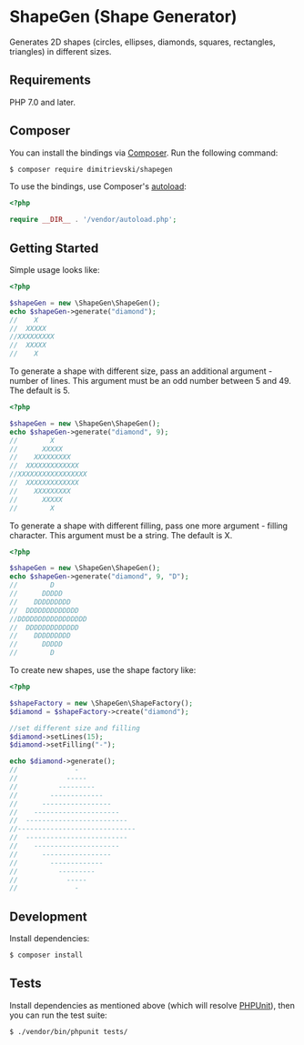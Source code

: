 # ShapeGen (Shape Generator)

Generates 2D shapes (circles, ellipses, diamonds, squares, rectangles, triangles) in different sizes.

## Requirements

PHP 7.0 and later.

## Composer

You can install the bindings via [Composer](http://getcomposer.org/). Run the following command:

```bash
$ composer require dimitrievski/shapegen
```

To use the bindings, use Composer's [autoload](https://getcomposer.org/doc/01-basic-usage.md#autoloading):

```php
<?php

require __DIR__ . '/vendor/autoload.php';
```

## Getting Started

Simple usage looks like:

```php
<?php

$shapeGen = new \ShapeGen\ShapeGen();
echo $shapeGen->generate("diamond");
//    X
//  XXXXX
//XXXXXXXXX
//  XXXXX
//    X
```

To generate a shape with different size, pass an additional argument - number of lines.
This argument must be an odd number between 5 and 49. The default is 5.

```php
<?php

$shapeGen = new \ShapeGen\ShapeGen();
echo $shapeGen->generate("diamond", 9);
//        X
//      XXXXX
//    XXXXXXXXX
//  XXXXXXXXXXXXX
//XXXXXXXXXXXXXXXXX
//  XXXXXXXXXXXXX
//    XXXXXXXXX
//      XXXXX
//        X
```

To generate a shape with different filling, pass one more argument - filling character.
This argument must be a string. The default is X.

```php
<?php

$shapeGen = new \ShapeGen\ShapeGen();
echo $shapeGen->generate("diamond", 9, "D");
//        D
//      DDDDD
//    DDDDDDDDD
//  DDDDDDDDDDDDD
//DDDDDDDDDDDDDDDDD
//  DDDDDDDDDDDDD
//    DDDDDDDDD
//      DDDDD
//        D
```

To create new shapes, use the shape factory like:

```php
<?php

$shapeFactory = new \ShapeGen\ShapeFactory();
$diamond = $shapeFactory->create("diamond");

//set different size and filling
$diamond->setLines(15);
$diamond->setFilling("-");

echo $diamond->generate();
//              -
//            -----
//          ---------
//        -------------
//      -----------------
//    ---------------------
//  -------------------------
//-----------------------------
//  -------------------------
//    ---------------------
//      -----------------
//        -------------
//          ---------
//            -----
//              -
```

## Development

Install dependencies:

``` bash
$ composer install
```

## Tests

Install dependencies as mentioned above (which will resolve [PHPUnit](http://packagist.org/packages/phpunit/phpunit)), then you can run the test suite:

```bash
$ ./vendor/bin/phpunit tests/
```